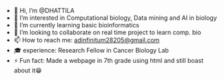 - 👋 Hi, I’m @DHATTILA
- 👀 I’m interested in Computational biology, Data mining and AI in biology
- 🌱 I’m currently learning basic bioinformatics
- 💞️ I’m looking to collaborate on real time project to learn comp. bio 
- 📫 How to reach me: adinfinitum28205@gmail.com 
- 🎓 experience: Research Fellow in Cancer Biology Lab
- ⚡ Fun fact: Made a webpage in 7th grade using html and still boast about it😁

<!---
DHATTILA/DHATTILA is a ✨ special ✨ repository because its `README.md` (this file) appears on your GitHub profile.
You can click the Preview link to take a look at your changes.
--->
